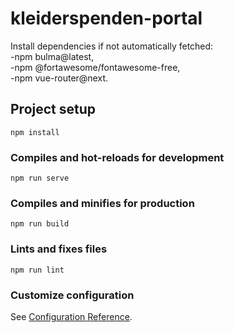 # kleiderspenden-portal
Install dependencies if not automatically fetched:\
-npm bulma@latest,\
-npm @fortawesome/fontawesome-free,\
-npm vue-router@next.
## Project setup
```
npm install
```

### Compiles and hot-reloads for development
```
npm run serve
```

### Compiles and minifies for production
```
npm run build
```

### Lints and fixes files
```
npm run lint
```

### Customize configuration
See [Configuration Reference](https://cli.vuejs.org/config/).

